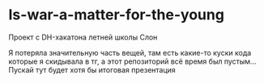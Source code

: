 # Is-war-a-matter-for-the-young
Проект с DH-хакатона летней школы Слон

Я потеряла значительную часть вещей, там есть какие-то куски кода которые я скидывала в тг, а этот репозиторий всё время был пустым... Пускай тут будет хотя бы итоговая презентация
